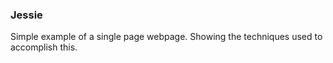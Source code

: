 ### Jessie

Simple example of a single page webpage.  Showing the techniques used to accomplish this.
